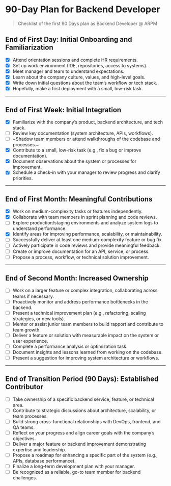 # 90-Day Plan for Backend Developer
> Checklist of the first 90 Days plan as Backend Developer @ ARPM

## **End of First Day: Initial Onboarding and Familiarization**
- [x] Attend orientation sessions and complete HR requirements.
- [x] Set up work environment (IDE, repositories, access to systems).
- [x] Meet manager and team to understand expectations.
- [x] Learn about the company culture, values, and high-level goals.
- [x] Write down initial questions about the team’s workflow or tech stack.
- [x] Hopefully, make a first deployment with a small, low-risk task.

---

## **End of First Week: Initial Integration**
- [x] Familiarize with the company’s product, backend architecture, and tech stack.
- [ ] Review key documentation (system architecture, APIs, workflows).
- [ ] ~Shadow team members or attend walkthroughs of the codebase and processes.~
- [x] Contribute to a small, low-risk task (e.g., fix a bug or improve documentation).
- [x] Document observations about the system or processes for improvement.
- [x] Schedule a check-in with your manager to review progress and clarify priorities.

---

## **End of First Month: Meaningful Contributions**
- [x] Work on medium-complexity tasks or features independently.
- [x] Collaborate with team members in sprint planning and code reviews.
- [ ] Explore production/staging environments and analyze system logs to understand performance.
- [x] Identify areas for improving performance, scalability, or maintainability.
- [ ] Successfully deliver at least one medium-complexity feature or bug fix.
- [ ] Actively participate in code reviews and provide meaningful feedback.
- [ ] Create or improve documentation for an API, service, or process.
- [ ] Propose a process, workflow, or technical solution improvement.

---

## **End of Second Month: Increased Ownership**
- [ ] Work on a larger feature or complex integration, collaborating across teams if necessary.
- [ ] Proactively monitor and address performance bottlenecks in the backend.
- [ ] Present a technical improvement plan (e.g., refactoring, scaling strategies, or new tools).
- [ ] Mentor or assist junior team members to build rapport and contribute to team growth.
- [ ] Deliver a feature or solution with measurable impact on the system or user experience.
- [ ] Complete a performance analysis or optimization task.
- [ ] Document insights and lessons learned from working on the codebase.
- [ ] Present a suggestion for improving system architecture or workflows.

---

## **End of Transition Period (90 Days): Established Contributor**
- [ ] Take ownership of a specific backend service, feature, or technical area.
- [ ] Contribute to strategic discussions about architecture, scalability, or team processes.
- [ ] Build strong cross-functional relationships with DevOps, frontend, and QA teams.
- [ ] Reflect on your progress and align career goals with the company’s objectives.
- [ ] Deliver a major feature or backend improvement demonstrating expertise and leadership.
- [ ] Propose a roadmap for enhancing a specific part of the system (e.g., APIs, database performance).
- [ ] Finalize a long-term development plan with your manager.
- [ ] Be recognized as a reliable, go-to team member for backend challenges.
